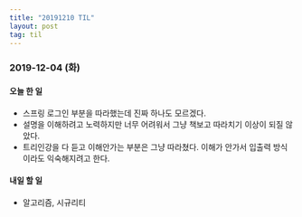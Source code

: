 ```yaml
---
title: "20191210 TIL"
layout: post
tag: til
---
```


### 2019-12-04 (화)
#### 오늘 한 일  
- 스프링 로그인 부분을 따라했는데 진짜 하나도 모르겠다.
- 설명을 이해하려고 노력하지만 너무 어려워서 그냥 책보고 따라치기 이상이 되질 않았다.
- 트리인강을 다 듣고 이해안가는 부분은 그냥 따라쳤다. 이해가 안가서 입출력 방식이라도 익숙해지려고 한다.

#### 내일 할 일
- 알고리즘, 시규리티

